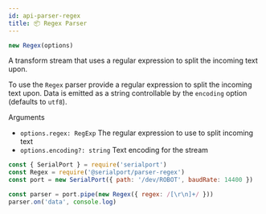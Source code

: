 ```yaml
---
id: api-parser-regex
title: 📦 Regex Parser
---
```

```ts
new Regex(options)
```
A transform stream that uses a regular expression to split the incoming text upon.

To use the `Regex` parser provide a regular expression to split the incoming text upon. Data is emitted as a string controllable by the `encoding` option (defaults to `utf8`).

Arguments
- `options.regex: RegExp` The regular expression to use to split incoming text
- `options.encoding?: string` Text encoding for the stream

```js
const { SerialPort } = require('serialport')
const Regex = require('@serialport/parser-regex')
const port = new SerialPort({ path: '/dev/ROBOT', baudRate: 14400 })

const parser = port.pipe(new Regex({ regex: /[\r\n]+/ }))
parser.on('data', console.log)
```
